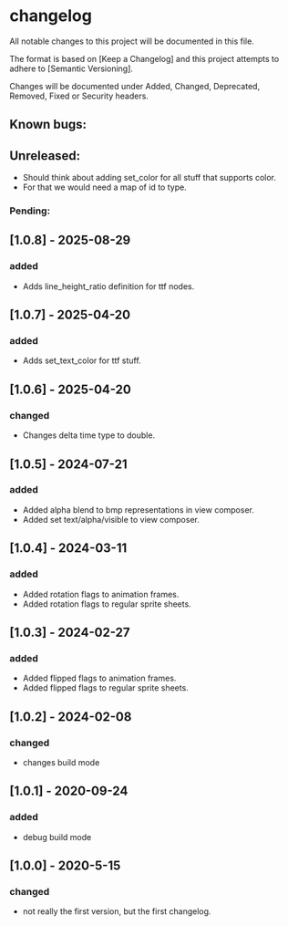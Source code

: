 # changelog

All notable changes to this project will be documented in this file.

The format is based on [Keep a Changelog] and this project attempts to adhere to [Semantic Versioning].

Changes will be documented under Added, Changed, Deprecated, Removed, Fixed or Security headers.

## Known bugs:

## Unreleased:
- Should think about adding set_color for all stuff that supports color.
- For that we would need a map of id to type.

### Pending:

## [1.0.8] - 2025-08-29
### added
- Adds line_height_ratio definition for ttf nodes.

## [1.0.7] - 2025-04-20
### added
- Adds set_text_color for ttf stuff.

## [1.0.6] - 2025-04-20
### changed
- Changes delta time type to double.

## [1.0.5] - 2024-07-21
### added
- Added alpha blend to bmp representations in view composer.
- Added set text/alpha/visible to view composer.

## [1.0.4] - 2024-03-11
### added
- Added rotation flags to animation frames.
- Added rotation flags to regular sprite sheets.

## [1.0.3] - 2024-02-27
### added
- Added flipped flags to animation frames.
- Added flipped flags to regular sprite sheets.

## [1.0.2] - 2024-02-08
### changed
- changes build mode

## [1.0.1] - 2020-09-24
### added
- debug build mode

## [1.0.0] - 2020-5-15
### changed
- not really the first version, but the first changelog.
